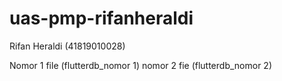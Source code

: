 # uas-pmp-rifanheraldi
Rifan Heraldi (41819010028)

Nomor 1 file (flutterdb_nomor 1) nomor 2 fie (flutterdb_nomor 2)
